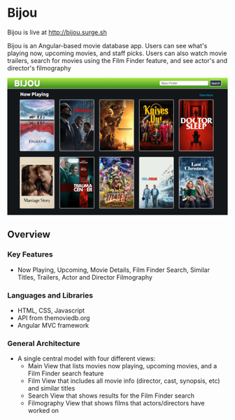 
# Bijou

Bijou is live at http://bijou.surge.sh

Bijou is an Angular-based movie database app. Users can see what's playing now, upcoming movies, and staff picks. Users can also watch movie trailers, search for movies using the Film Finder feature, and see actor's and director's filmography

![Bijou Screenshot](/bijou-screenshot.png)

## Overview

### Key Features
- Now Playing, Upcoming, Movie Details, Film Finder Search, Similar Titles, Trailers, Actor and Director Filmography

### Languages and Libraries
- HTML, CSS, Javascript
- API from themoviedb.org
- Angular MVC framework

### General Architecture
- A single central model with four different views:
  - Main View that lists movies now playing, upcoming movies, and a Film Finder search feature
  - Film View that includes all movie info (director, cast, synopsis, etc) and similar titles
  - Search View that shows results for the Film Finder search
  - Filmography View that shows films that actors/directors have worked on
